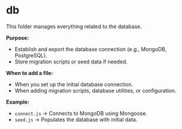 # db

This folder manages everything related to the database.

**Purpose:**

- Establish and export the database connection (e.g., MongoDB, PostgreSQL).
- Store migration scripts or seed data if needed.

**When to add a file:**

- When you set up the initial database connection.
- When adding migration scripts, database utilities, or configuration.

**Example:**

- `connect.js` → Connects to MongoDB using Mongoose.
- `seed.js` → Populates the database with initial data.
